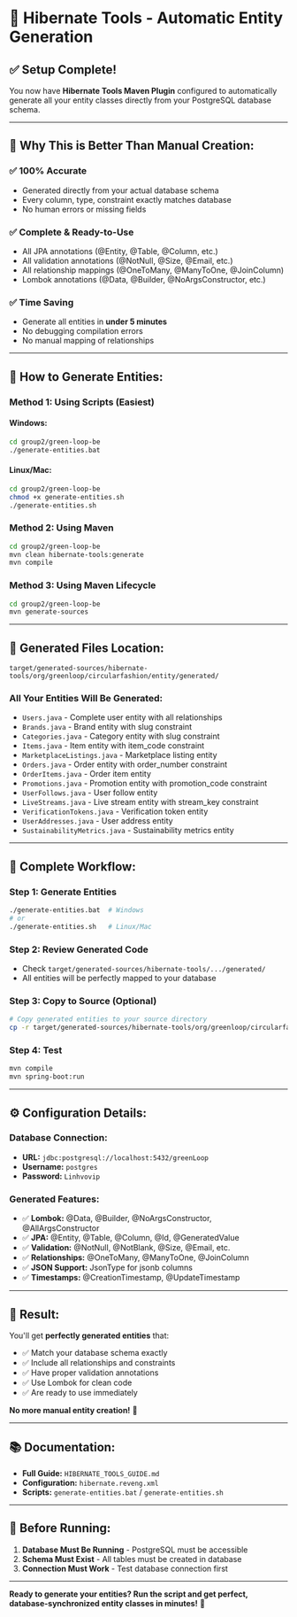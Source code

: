 # 🚀 Hibernate Tools - Automatic Entity Generation

## ✅ **Setup Complete!**

You now have **Hibernate Tools Maven Plugin** configured to automatically generate all your entity classes directly from your PostgreSQL database schema.

---

## 🎯 **Why This is Better Than Manual Creation:**

### **✅ 100% Accurate**
- Generated directly from your actual database schema
- Every column, type, constraint exactly matches database
- No human errors or missing fields

### **✅ Complete & Ready-to-Use**
- All JPA annotations (@Entity, @Table, @Column, etc.)
- All validation annotations (@NotNull, @Size, @Email, etc.)
- All relationship mappings (@OneToMany, @ManyToOne, @JoinColumn)
- Lombok annotations (@Data, @Builder, @NoArgsConstructor, etc.)

### **✅ Time Saving**
- Generate all entities in **under 5 minutes**
- No debugging compilation errors
- No manual mapping of relationships

---

## 🚀 **How to Generate Entities:**

### **Method 1: Using Scripts (Easiest)**

#### **Windows:**
```bash
cd group2/green-loop-be
./generate-entities.bat
```

#### **Linux/Mac:**
```bash
cd group2/green-loop-be
chmod +x generate-entities.sh
./generate-entities.sh
```

### **Method 2: Using Maven**
```bash
cd group2/green-loop-be
mvn clean hibernate-tools:generate
mvn compile
```

### **Method 3: Using Maven Lifecycle**
```bash
cd group2/green-loop-be
mvn generate-sources
```

---

## 📁 **Generated Files Location:**

```
target/generated-sources/hibernate-tools/org/greenloop/circularfashion/entity/generated/
```

### **All Your Entities Will Be Generated:**
- `Users.java` - Complete user entity with all relationships
- `Brands.java` - Brand entity with slug constraint
- `Categories.java` - Category entity with slug constraint  
- `Items.java` - Item entity with item_code constraint
- `MarketplaceListings.java` - Marketplace listing entity
- `Orders.java` - Order entity with order_number constraint
- `OrderItems.java` - Order item entity
- `Promotions.java` - Promotion entity with promotion_code constraint
- `UserFollows.java` - User follow entity
- `LiveStreams.java` - Live stream entity with stream_key constraint
- `VerificationTokens.java` - Verification token entity
- `UserAddresses.java` - User address entity
- `SustainabilityMetrics.java` - Sustainability metrics entity

---

## 🔄 **Complete Workflow:**

### **Step 1: Generate Entities**
```bash
./generate-entities.bat  # Windows
# or
./generate-entities.sh   # Linux/Mac
```

### **Step 2: Review Generated Code**
- Check `target/generated-sources/hibernate-tools/.../generated/`
- All entities will be perfectly mapped to your database

### **Step 3: Copy to Source (Optional)**
```bash
# Copy generated entities to your source directory
cp -r target/generated-sources/hibernate-tools/org/greenloop/circularfashion/entity/generated/* src/main/java/org/greenloop/circularfashion/entity/
```

### **Step 4: Test**
```bash
mvn compile
mvn spring-boot:run
```

---

## ⚙️ **Configuration Details:**

### **Database Connection:**
- **URL:** `jdbc:postgresql://localhost:5432/greenLoop`
- **Username:** `postgres`
- **Password:** `Linhvovip`

### **Generated Features:**
- ✅ **Lombok:** @Data, @Builder, @NoArgsConstructor, @AllArgsConstructor
- ✅ **JPA:** @Entity, @Table, @Column, @Id, @GeneratedValue
- ✅ **Validation:** @NotNull, @NotBlank, @Size, @Email, etc.
- ✅ **Relationships:** @OneToMany, @ManyToOne, @JoinColumn
- ✅ **JSON Support:** JsonType for jsonb columns
- ✅ **Timestamps:** @CreationTimestamp, @UpdateTimestamp

---

## 🎉 **Result:**

You'll get **perfectly generated entities** that:
- ✅ Match your database schema exactly
- ✅ Include all relationships and constraints  
- ✅ Have proper validation annotations
- ✅ Use Lombok for clean code
- ✅ Are ready to use immediately

**No more manual entity creation!** 🚀

---

## 📚 **Documentation:**

- **Full Guide:** `HIBERNATE_TOOLS_GUIDE.md`
- **Configuration:** `hibernate.reveng.xml`
- **Scripts:** `generate-entities.bat` / `generate-entities.sh`

---

## 🚨 **Before Running:**

1. **Database Must Be Running** - PostgreSQL must be accessible
2. **Schema Must Exist** - All tables must be created in database
3. **Connection Must Work** - Test database connection first

---

**Ready to generate your entities? Run the script and get perfect, database-synchronized entity classes in minutes!** 🎯


